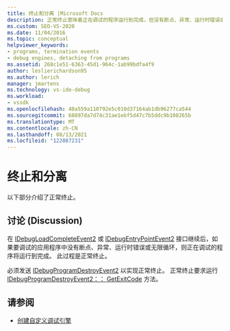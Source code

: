 ```yaml
---
title: 终止和分离 |Microsoft Docs
description: 正常终止意味着正在调试的程序运行到完成，但没有断点、异常、运行时错误或无限循环。
ms.custom: SEO-VS-2020
ms.date: 11/04/2016
ms.topic: conceptual
helpviewer_keywords:
- programs, termination events
- debug engines, detaching from programs
ms.assetid: 268c1e51-6363-45d1-964c-1ab99bdfa4f9
author: leslierichardson95
ms.author: lerich
manager: jmartens
ms.technology: vs-ide-debug
ms.workload:
- vssdk
ms.openlocfilehash: 40a559a110792e5c010d37164ab1db96277ca544
ms.sourcegitcommit: 68897da7d74c31ae1ebf5d47c7b5ddc9b108265b
ms.translationtype: MT
ms.contentlocale: zh-CN
ms.lasthandoff: 08/13/2021
ms.locfileid: "122087231"
---
```

# <a name="termination-and-detaching"></a>终止和分离
以下部分介绍了正常终止。

## <a name="discussion"></a>讨论 (Discussion)
 在 [IDebugLoadCompleteEvent2](../../extensibility/debugger/reference/idebugloadcompleteevent2.md) 或 [IDebugEntryPointEvent2](../../extensibility/debugger/reference/idebugentrypointevent2.md) 接口继续后，如果要调试的应用程序中没有断点、异常、运行时错误或无限循环，则正在调试的程序将运行到完成。 此过程是正常终止。

 必须发送 [IDebugProgramDestroyEvent2](../../extensibility/debugger/reference/idebugprogramdestroyevent2.md) 以实现正常终止。 正常终止要求运行 [IDebugProgramDestroyEvent2：： GetExitCode](../../extensibility/debugger/reference/idebugprogramdestroyevent2-getexitcode.md) 方法。

## <a name="see-also"></a>请参阅
- [创建自定义调试引擎](../../extensibility/debugger/creating-a-custom-debug-engine.md)
